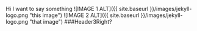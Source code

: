  Hi I want to say something
![IMAGE 1 ALT]({{ site.baseurl }}/images/jekyll-logo.png "this image")
![IMAGE 2 ALT]({{ site.baseurl }}/images/jekyll-logo.png "that image")
###Header3Right?
